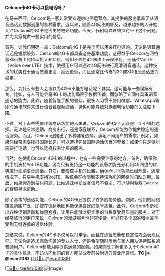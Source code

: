 **Celcom卡4G卡可以接电话吗？**

在马来西亚，Celcom是一家非常受欢迎的电信运营商，其提供的服务覆盖了从语音通话到数据流量的各种需求。近年来，随着4G网络的普及，越来越多的人开始关注Celcom的4G卡是否支持电话功能。今天，我们就来详细探讨一下这个问题，并为大家提供一些实用的信息。

首先，让我们明确一点：Celcom的4G卡是完全可以用来打电话的。无论是语音通话还是短信服务，Celcom的4G卡都具备这些基本功能。这得益于Celcom在网络基础设施上的持续投入和优化。他们不仅在4G网络上表现出色，还通过VoLTE（Voice over LTE）技术，使得用户可以通过4G网络进行高清语音通话。这种技术的优势在于通话质量更高、延迟更低，而且通常比传统的2G或3G语音通话更为稳定。

那么，为什么有些人会误以为4G卡不能打电话呢？其实，这可能与一些误解有关。比如，有人可能会将4G卡的功能局限于数据传输，而忽略了它同样具备语音通话的能力。此外，随着智能手机的普及，很多人习惯于使用微信、WhatsApp等即时通讯软件来进行语音或视频通话，这也可能导致对传统电话功能的关注度下降。

不过，对于那些需要传统电话功能的人来说，Celcom的4G卡无疑是一个不错的选择。无论是日常通勤、商务出行，还是家庭联系，Celcom都能为你提供稳定的通话服务。而且，Celcom还推出了多种套餐选择，满足不同用户的需求。例如，如果你经常需要拨打国际长途，可以选择包含国际通话优惠的套餐；如果你只是偶尔需要打电话，也可以选择按需计费的服务。

当然，在使用Celcom 4G卡的过程中，也有一些需要注意的地方。首先，确保你的手机支持VoLTE功能。因为只有支持这一功能的设备才能充分利用4G网络的优势进行高清语音通话。其次，要检查手机的设置，确保VoLTE功能已经开启。通常情况下，只要手机支持VoLTE，系统会在检测到支持该功能的网络时自动启用。最后，如果你遇到任何问题，比如通话中断或者信号不稳定，可以随时联系Celcom的客服寻求帮助。

除了基本的通话功能，Celcom的4G卡还提供了许多附加价值。例如，他们的网络覆盖范围广泛，即使在偏远地区也能保持良好的信号质量。此外，Celcom不断推出各种促销活动和优惠套餐，让用户能够以更实惠的价格享受高质量的服务。对于经常旅行的用户来说，Celcom的漫游服务也非常便捷，可以在多个国家和地区享受到无缝连接的通信体验。

总结来说，Celcom的4G卡不仅可以打电话，而且在通话质量和稳定性方面表现优异。无论你是追求高效沟通的专业人士，还是希望随时随地与家人朋友保持联系的普通用户，Celcom都能为你提供满意的服务。如果你想了解更多关于Celcom 4G卡的具体信息，不妨访问他们的官方网站或者前往附近的营业厅咨询。**TG💪+ @esim1088** [[TG💪+ @esim1088](https://t.me/s/esim1088)]

[[TG💪+ @esim1088](https://t.me/s/esim1088) ![Image](https://i.postimg.cc/4NQfJmqS/Snipaste-2025-05-13-00-14-12.png)]